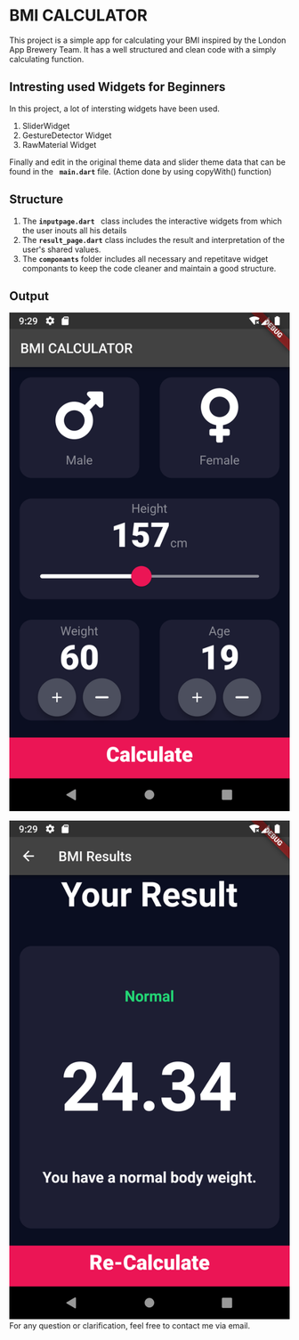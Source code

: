 # BMI CALCULATOR

This project is a simple app for calculating your BMI inspired by the London App Brewery Team.
It has a well structured and clean code with a simply calculating function.

## Intresting used Widgets for Beginners

In this project, a lot of intersting widgets have been used.
1. SliderWidget
2. GestureDetector Widget
3. RawMaterial Widget

Finally and edit in the original theme data and slider theme data that can be found in the **``` main.dart```** file. (Action done by using copyWith() function)
  
## Structure 

1.  The **```inputpage.dart ```** class includes the interactive widgets from which the user inouts all his details
2.  The **```result_page.dart```** class includes the result and interpretation of the user's shared values.
3.  The **```componants```**  folder includes all necessary and repetitave widget componants to keep the code cleaner and maintain a good structure. 

## Output

![inputPage Interface](https://github.com/AssilJanbeih/BMI_Calculator/blob/main/screenshots/inputpage_interface.png)

![resultPage Interface](https://github.com/AssilJanbeih/BMI_Calculator/blob/main/screenshots/resultpage_interface.png)
For any question or clarification, feel free to contact me via email.